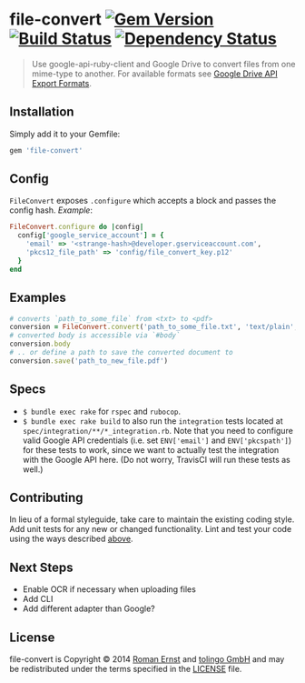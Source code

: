 # file-convert [![Gem Version](https://badge.fury.io/rb/file-convert.svg)](http://badge.fury.io/rb/file-convert) [![Build Status](https://travis-ci.org/tolingo/file-convert.svg?branch=feature%2Ffix-specs-and-refactor)](https://travis-ci.org/tolingo/file-convert) [![Dependency Status](https://gemnasium.com/tolingo/file-convert.svg)](https://gemnasium.com/tolingo/file-convert)

> Use google-api-ruby-client and Google Drive to convert files from one mime-type to another.
For available formats see [Google Drive API Export Formats](https://developers.google.com/drive/web/integrate-open#open_and_convert_google_docs_in_your_app).

## Installation

Simply add it to your Gemfile:

```ruby
gem 'file-convert'
```

## Config

`FileConvert` exposes `.configure` which accepts a block and passes the config hash.
*Example*:

```ruby
FileConvert.configure do |config|
  config['google_service_account'] = {
    'email' => '<strange-hash>@developer.gserviceaccount.com',
    'pkcs12_file_path' => 'config/file_convert_key.p12'
  }
end
```

## Examples

```ruby
# converts `path_to_some_file` from <txt> to <pdf>
conversion = FileConvert.convert('path_to_some_file.txt', 'text/plain', 'application/pdf')
# converted body is accessible via `#body`
conversion.body
# .. or define a path to save the converted document to
conversion.save('path_to_new_file.pdf')
```

## Specs

* `$ bundle exec rake` for `rspec` and `rubocop`.
* `$ bundle exec rake build` to also run the `integration` tests located at `spec/integration/**/*_integration.rb`.
Note that you need to configure valid Google API credentials (i.e. set `ENV['email']` and `ENV['pkcspath']`) for these tests to work, since we want to actually test the integration with the Google API here. (Do not worry, TravisCI will run these tests as well.)

## Contributing

In lieu of a formal styleguide, take care to maintain the existing coding style. Add unit tests for any new or changed functionality. Lint and test your code using the ways described [above](#specs).

## Next Steps

* Enable OCR if necessary when uploading files
* Add CLI
* Add different adapter than Google?

## License
file-convert is Copyright © 2014 [Roman Ernst](http://farbenmeer.net) and [tolingo GmbH](http://tolingo.com) and may be redistributed under the terms specified in the [LICENSE](https://github.com/tolingo/file-convert/blob/master/LICENSE) file.
